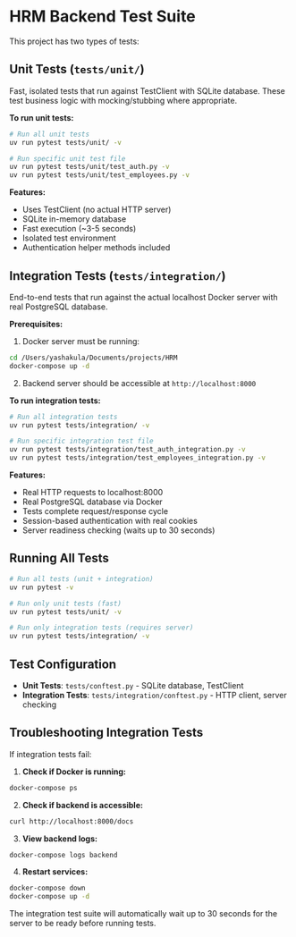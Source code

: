 # HRM Backend Test Suite

This project has two types of tests:

## Unit Tests (`tests/unit/`)

Fast, isolated tests that run against TestClient with SQLite database. These test business logic with mocking/stubbing where appropriate.

**To run unit tests:**
```bash
# Run all unit tests
uv run pytest tests/unit/ -v

# Run specific unit test file
uv run pytest tests/unit/test_auth.py -v
uv run pytest tests/unit/test_employees.py -v
```

**Features:**
- Uses TestClient (no actual HTTP server)
- SQLite in-memory database
- Fast execution (~3-5 seconds)
- Isolated test environment
- Authentication helper methods included

## Integration Tests (`tests/integration/`)

End-to-end tests that run against the actual localhost Docker server with real PostgreSQL database.

**Prerequisites:**
1. Docker server must be running:
```bash
cd /Users/yashakula/Documents/projects/HRM
docker-compose up -d
```

2. Backend server should be accessible at `http://localhost:8000`

**To run integration tests:**
```bash
# Run all integration tests
uv run pytest tests/integration/ -v

# Run specific integration test file
uv run pytest tests/integration/test_auth_integration.py -v
uv run pytest tests/integration/test_employees_integration.py -v
```

**Features:**
- Real HTTP requests to localhost:8000
- Real PostgreSQL database via Docker
- Tests complete request/response cycle
- Session-based authentication with real cookies
- Server readiness checking (waits up to 30 seconds)

## Running All Tests

```bash
# Run all tests (unit + integration)
uv run pytest -v

# Run only unit tests (fast)
uv run pytest tests/unit/ -v

# Run only integration tests (requires server)
uv run pytest tests/integration/ -v
```

## Test Configuration

- **Unit Tests**: `tests/conftest.py` - SQLite database, TestClient
- **Integration Tests**: `tests/integration/conftest.py` - HTTP client, server checking

## Troubleshooting Integration Tests

If integration tests fail:

1. **Check if Docker is running:**
```bash
docker-compose ps
```

2. **Check if backend is accessible:**
```bash
curl http://localhost:8000/docs
```

3. **View backend logs:**
```bash
docker-compose logs backend
```

4. **Restart services:**
```bash
docker-compose down
docker-compose up -d
```

The integration test suite will automatically wait up to 30 seconds for the server to be ready before running tests.